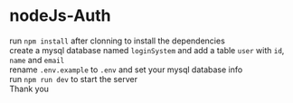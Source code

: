 # nodeJs-Auth
run `npm install` after clonning to install the dependencies <br>
create a mysql database named `loginSystem` and add a table `user` with `id`, `name` and `email` <br>
rename `.env.example` to `.env` and set your mysql database info <br>
run `npm run dev` to start the server <br>
Thank you
